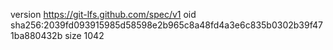 version https://git-lfs.github.com/spec/v1
oid sha256:2039fd093915985d58598e2b965c8a48fd4a3e6c835b0302b39f471ba880432b
size 1042
